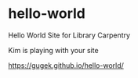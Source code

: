 # hello-world
Hello World Site for Library Carpentry

Kim is playing with your site

https://gugek.github.io/hello-world/